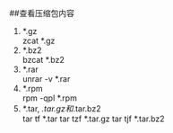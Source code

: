 ##查看压缩包内容
1. *.gz<br/>
    zcat *.gz
2. *.bz2<br/>
    bzcat *.bz2
3. *.rar<br/>
    unrar -v *.rar
4. *.rpm<br/>
    rpm -qpl *.rpm
5. *.tar, *.tar.gz和*.tar.bz2<br/>
    tar tf *.tar
    tar tzf *.tar.gz
    tar tjf *.tar.bz2

